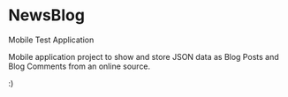 # NewsBlog
Mobile Test Application

Mobile application project to show and store JSON data as Blog Posts and Blog Comments from an online source.

:)
